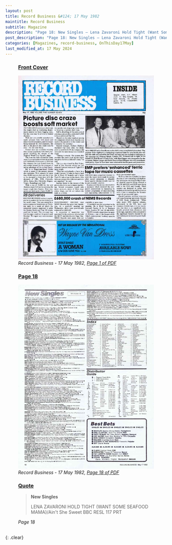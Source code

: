 ```yaml
---
layout: post
title: Record Business &#124; 17 May 1982
maintitle: Record Business
subtitle: Magazine
description: "Page 18: New Singles — Lena Zavaroni Hold Tight (Want Some Sea Food, Mama)."
post_description: "Page 18: New Singles — Lena Zavaroni Hold Tight (Want Some Sea Food, Mama)."
categories: [Magazines, record-business, OnThisDay17May]
last_modified_at: 17 May 2024
---
```


<figure class="fig1">
<h3 id="infobox1"><a href="#infobox1">Front Cover</a></h3>
<a href="/assets/images/magazines/record-business/1982-05-17-01-record-business.png"><img src="/assets/images/magazines/record-business/1982-05-17-01-record-business.png" class="full-width zoom-in" /></a>
<cite>Record Business - 17 May 1982, <a class="external-link" href="https://worldradiohistory.com/UK/Record-Business-UK/1982/Record-Business-1982-05-17-S-OCR.pdf">Page 1 of PDF</a></cite>
</figure>

<figure class="fig2">
<h3 id="infobox2"><a href="#infobox2">Page 18</a></h3>
<a href="/assets/images/magazines/record-business/1982-05-17-18-record-business.png"><img src="/assets/images/magazines/record-business/1982-05-17-18-record-business.png" class="full-width zoom-in" /></a>
<cite>Record Business - 17 May 1982, <a class="external-link" href="https://worldradiohistory.com/UK/Record-Business-UK/1982/Record-Business-1982-05-17-S-OCR.pdf#page=18">Page 18 of PDF</a></cite>
</figure>

<figure class="fig3">
<h3 id="infobox3"><a href="#infobox3">Quote</a></h3>
<blockquote>
<p><strong>New Singles</strong></p>
<p>LENA ZAVARONI HOLD TIGHT (WANT SOME SEAFOOD MAMA)/Ain't She Sweet BBC RESL 117 PRT</p>
</blockquote>
<cite>Page 18</cite>
</figure>

<br />{: .clear}

